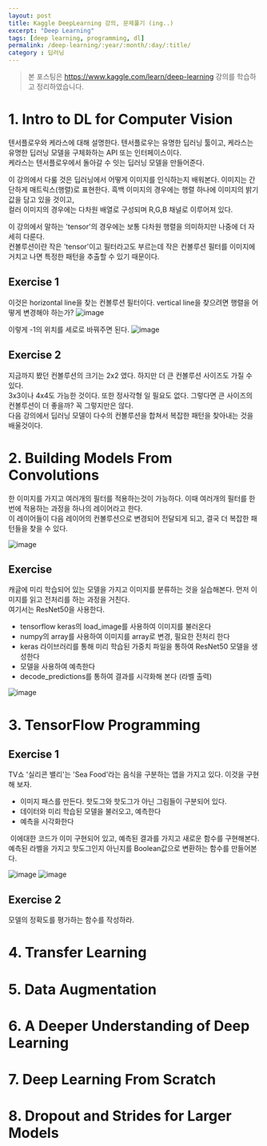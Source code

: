 ```yaml
---
layout: post
title: Kaggle DeepLearning 강의, 문제풀기 (ing..)
excerpt: "Deep Learning"
tags: [deep learning, programming, dl]
permalink: /deep-learning/:year/:month/:day/:title/
category : 딥러닝
---
```


> 본 포스팅은 https://www.kaggle.com/learn/deep-learning 강의를 학습하고 정리하였습니다.

# 1. Intro to DL for Computer Vision
텐서플로우와 케라스에 대해 설명한다. 텐서플로우는 유명한 딥러닝 툴이고, 케라스는 유명한 딥러닝 모델을 구체화하는 API 또는 인터페이스이다.  
케라스는 텐서플로우에서 돌아갈 수 잇는 딥러닝 모델을 만들어준다. 

이 강의에서 다룰 것은 딥러닝에서 어떻게 이미지를 인식하는지 배워본다. 이미지는 간단하게 매트릭스(행렬)로 표현한다. 흑백 이미지의 경우에는 행렬 하나에 이미지의 밝기값을 담고 있을 것이고,  
컬러 이미지의 경우에는 다차원 배열로 구성되며 R,G,B 채널로 이루어져 있다.  

이 강의에서 말하는 'tensor'의 경우에는 보통 다차원 행렬을 의미하지만 나중에 더 자세히 다룬다.  
컨볼루션이란 작은 'tensor'이고 필터라고도 부르는데 작은 컨볼루션 필터를 이미지에 거치고 나면 특정한 패턴을 추출할 수 있기 때문이다.  

## Exercise 1
이것은 horizontal line을 찾는 컨볼루션 필터이다. vertical line을 찾으려면 행렬을 어떻게 변경해야 하는가?
![image](/assets/2019-09-15-kaggle-dl-problem/1.png)

이렇게 -1의 위치를 세로로 바꿔주면 된다. 
![image](/assets/2019-09-15-kaggle-dl-problem/2.png)

## Exercise 2
지금까지 봤던 컨볼루션의 크기는 2x2 였다. 하지만 더 큰 컨볼루션 사이즈도 가질 수 있다.  
3x3이나 4x4도 가능한 것이다. 또한 정사각형 일 필요도 없다. 그렇다면 큰 사이즈의 컨볼루션이 더 좋을까? 꼭 그렇지만은 않다.  
다음 강의에서 딥러닝 모델이 다수의 컨볼루션을 합쳐서 복잡한 패턴을 찾아내는 것을 배울것이다.

# 2. Building Models From Convolutions
한 이미지를 가지고 여러개의 필터를 적용하는것이 가능하다. 이때 여러개의 필터를 한번에 적용하는 과정을 하나의 레이어라고 한다.  
이 레이어들이 다음 레이어의 컨볼루션으로 변경되어 전달되게 되고, 결국 더 복잡한 패턴들을 찾을 수 있다.  

![image](/assets/2019-09-15-kaggle-dl-problem/3.png)

## Exercise
캐글에 미리 학습되어 있는 모델을 가지고 이미지를 분류하는 것을 실습해본다. 먼저 이미지를 읽고 전처리를 하는 과정을 거친다.  
여기서는 ResNet50을 사용한다.  

- tensorflow keras의 load_image를 사용하여 이미지를 불러온다
- numpy의 array를 사용하여 이미지를 array로 변경, 필요한 전처리 한다
- keras 라이브러리를 통해 미리 학습된 가중치 파일을 통하여 ResNet50 모델을 생성한다
- 모델을 사용하여 예측한다
- decode_predictions를 통하여 결과를 시각화해 본다 (라벨 출력)

![image](/assets/2019-09-15-kaggle-dl-problem/4.png)


# 3. TensorFlow Programming
## Exercise 1
TV쇼 '실리콘 밸리'는 'Sea Food'라는 음식을 구분하는 앱을 가지고 있다. 이것을 구현해 보자.

- 이미지 패스를 만든다. 핫도그와 핫도그가 아닌 그림들이 구분되어 있다.
- 데이터와 미리 학습된 모델을 불러오고, 예측한다
- 예측을 시각화한다

 이에대한 코드가 이미 구현되어 있고, 예측된 결과를 가지고 새로운 함수를 구현해본다.  
예측된 라벨을 가지고 핫도그인지 아닌지를 Boolean값으로 변환하는 함수를 만들어본다.  

![image](/assets/2019-09-15-kaggle-dl-problem/5.png)
![image](/assets/2019-09-15-kaggle-dl-problem/6.png)

## Exercise 2
모델의 정확도를 평가하는 함수를 작성하라.  

# 4. Transfer Learning
# 5. Data Augmentation
# 6. A Deeper Understanding of Deep Learning
# 7. Deep Learning From Scratch
# 8. Dropout and Strides for Larger Models